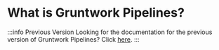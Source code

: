 # What is Gruntwork Pipelines?

:::info Previous Version
Looking for the documentation for the previous version of Gruntwork Pipelines? Click [here](../../pipelines-v1/overview/).
:::

<!-- Placeholder for future content for Pipelines v2 -->
